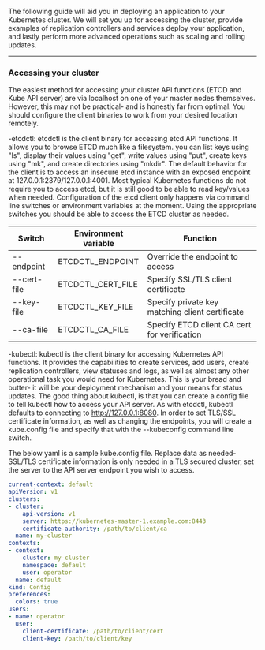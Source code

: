 The following guide will aid you in deploying an application to your Kubernetes cluster. We will set you up for accessing the cluster, provide examples of replication controllers and services deploy your application, and lastly perform more advanced operations such as scaling and rolling updates.

***

### Accessing your cluster

The easiest method for accessing your cluster API functions (ETCD and Kube API server) are via localhost on one of your master nodes themselves. However, this may not be practical- and is honestly far from optimal. You should configure the client binaries to work from your desired location remotely.

-etcdctl: etcdctl is the client binary for accessing etcd API functions. It allows you to browse ETCD much like a filesystem. you can list keys using "ls", display their values using "get", write values using "put", create keys using "mk", and create directories using "mkdir". The default behavior for the client is to access an insecure etcd instance with an exposed endpoint at 127.0.0.1:2379/127.0.0.1:4001. Most typical Kubernetes functions do not require you to access etcd, but it is still good to be able to read key/values when needed. Configuration of the etcd client only happens via command line switches or environment variables at the moment. Using the appropriate switches you should be able to access the ETCD cluster as needed.

| Switch  | Environment variable  | Function  |
|---|---|---|
| --endpoint  | ETCDCTL_ENDPOINT  | Override the endpoint to access  |
| --cert-file  | ETCDCTL_CERT_FILE  | Specify SSL/TLS client certificate |
| --key-file  | ETCDCTL_KEY_FILE  | Specify private key matching client certificate  |
| --ca-file  | ETCDCTL_CA_FILE  | Specify ETCD client CA cert for verification |

-kubectl: kubectl is the client binary for accessing Kubernetes API functions. It provides the capabilities to create services, add users, create replication controllers, view statuses and logs, as well as almost any other operational task you would need for Kubernetes. This is your bread and butter- it will be your deployment mechanism and your means for status updates. The good thing about kubectl, is that you can create a config file to tell kubectl how to access your API server. As with etcdctl, kubectl defaults to connecting to http://127.0.0.1:8080. In order to set TLS/SSL certificate information, as well as changing the endpoints, you will create a kube.config file and specify that with the --kubeconfig command line switch.

The below yaml is a sample kube.config file. Replace data as needed- SSL/TLS certificate information is only needed in a TLS secured cluster, set the server to the API server endpoint you wish to access.
```yaml
current-context: default
apiVersion: v1
clusters:
- cluster:
    api-version: v1
    server: https://kubernetes-master-1.example.com:8443
    certificate-authority: /path/to/client/ca
  name: my-cluster
contexts:
- context:
    cluster: my-cluster
    namespace: default
    user: operator
  name: default
kind: Config
preferences:
  colors: true
users:
- name: operator
  user:
    client-certificate: /path/to/client/cert
    client-key: /path/to/client/key
```